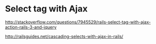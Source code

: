 # Select tag with Ajax

http://stackoverflow.com/questions/7945529/rails-select-tag-with-ajax-action-rails-3-and-jquery

http://railsguides.net/cascading-selects-with-ajax-in-rails/

